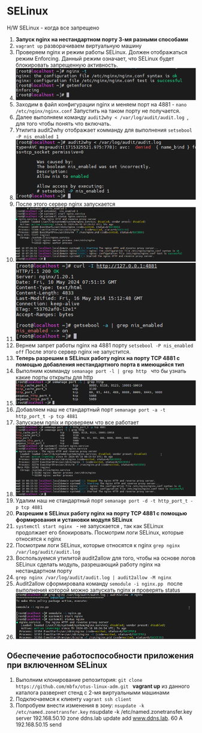 # SELinux
H/W SELinux - когда все запрещено 
1. **Запуск nginx на нестандартном порту 3-мя разными способами**
2.   ``` vagrant up ```  разворачиваем виртуальную машину
3.   Проверяем nginx  и режим работы SELinux. Должен отображаться режим Enforcing. Данный режим означает, что SELinux будет блокировать запрещенную активность.   
4.    ![alt text](./Pictures/1.png)
5. Заходим в файл конфигурации nginx и меняем порт на 4881 -  ``` nano /etc/nginx/nginx.conf ```  Запустить на таком порту не получается.
6. Далее выполняем команду  ``` audit2why < /var/log/audit/audit.log  ```, для того чтобы понять что включать.
7. Утилита audit2why отображает комманду для выполнения  ``` setsebool -P nis_enabled 1  ```   
8.   ![alt text](./Pictures/2.png)
9.   После этого сервер nginx запускается
10.    ![alt text](./Pictures/3.png)
11.    ![alt text](./Pictures/4.png)
12.  Вернем запрет работы nginx на 4881 порту   ``` setsebool -P nis_enabled off ```   После этого сервер nginx не запустится.
13.  **Теперь разрешим в SELinux работу nginx на порту TCP 4881 c помощью добавления нестандартного порта в имеющийся тип**
14.   Выполним комманду  ``` semanage port -l | grep http  ``` что бы узнать какие порты открыты для http
15.   ![alt text](./Pictures/5.png)
16.   Добавляем наш не стандартный порт  ``` semanage port -a -t http_port_t -p tcp 4881  ```
17.   Запускаем ngnix и проверяем что все работает
18.   ![alt text](./Pictures/6.png)
19.    Удалим наш не стандартный порт  ``` semanage port -d -t http_port_t -p tcp 4881  ```
20. **Разрешим в SELinux работу nginx на порту TCP 4881 c помощью формирования и установки модуля SELinux**
21.    ``` systemctl start nginx  ``` -  не запускается , так как SELinux продолжает его блокировать. Посмотрим логи SELinux, которые относятся к nginx
22. Посмотрим логи SELinux, которые относятся к nginx   ``` grep nginx /var/log/audit/audit.log  ```
23.  Воспользуемся утилитой audit2allow для того, чтобы на основе логов SELinux сделать модуль, разрешающий работу nginx на нестандартном порту
24.   ``` grep nginx /var/log/audit/audit.log | audit2allow -M nginx  ```
25.   Audit2allow сформировала команду  ``` semodule -i nginx.pp  ``` после выполнения которой можно запускать nginx и проверять status
26.    ![alt text](./Pictures/7.png)
## Обеспечение работоспособности приложения при включенном SELinux
1.  Выполним клонирование репозитория:  ``` git clone https://github.com/mbfx/otus-linux-adm.git  ```  **vagrant up** из данного каталога развернет стенд с 2-мя виртуальными машинами
2.  Подключаемся к клиенту ``` vagrant ssh client ```
3.   Попробуем внести изменения в зону: ``` nsupdate -k /etc/named.zonetransfer.key ```
nsupdate -k /etc/named.zonetransfer.key
server 192.168.50.10
zone ddns.lab 
update add www.ddns.lab. 60 A 192.168.50.15
send


